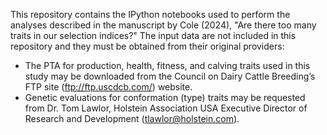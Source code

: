This repository contains the IPython notebooks used to perform the analyses described in the manuscript by Cole (2024), "Are there too many traits in our
selection indices?" The input data are not included in this repository and they must be obtained from their original providers:
* The PTA for production, health, fitness, and calving traits used in this study may be downloaded from the Council on Dairy Cattle Breeding’s FTP site (ftp://ftp.uscdcb.com/) website.
* Genetic evaluations for conformation (type) traits may be requested from Dr. Tom Lawlor, Holstein Association USA Executive Director of Research and Development (tlawlor@holstein.com).

